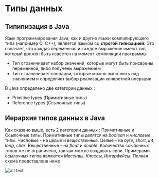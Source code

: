 # Типы данных

## Типипизация в Java
Язык программирования Java, как и другие языки компилирующего типа (например C, C++), является языком со __строгой типизацией__. Это означает, что каждая переменная и каждое выражение имеют тип, который должен быть известен на момент компиляции программы.
+ Тип ограничивает набор значений, которые могут быть присвоены переменной, либо получены выражением
+ Тип ограничивает операции, которые можно выполнить над значением и определяет выбор реализации конкретной операции.

В Java определено две категории данных :
+ Primitive types (Примитивные типы)
+ Reference types (Ссылочные типы)

## Иерархия типов данных в Java
Как сказано выше, есть 2 категории данных : Примитивные и Ссылочные типы.
Примитивные типы делятся на _boolean_ и _числовые_ типы. Числовые - на _целые_ и _вещественные_. Целые - на _byte_, _short_, _int_, _long_, _char_. Вещественные - на _float_ и _double_. Количество ссылочных типов же не ограничено, так как можно создавать свои. Примерами ссылочных типов являются _Массивы_, _Классы_, _Интерфейсы_. Полная схема представлена ниже :

![alt text](https://i.ibb.co/CmL7Q1q/Untitled-Diagram.png)
